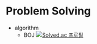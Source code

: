# Problem Solving
* algorithm
  * BOJ
  [![Solved.ac
프로필](http://mazassumnida.wtf/api/v2/generate_badge?boj=juju08217)](https://solved.ac/juju08217)